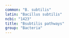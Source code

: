 ```yaml
---
common: "B. subtilis"
latin: "Bacillus subtilis"
ncbi: "1423"
title: "Bsubtilis pathways"
group: "Bacteria"
---
```

